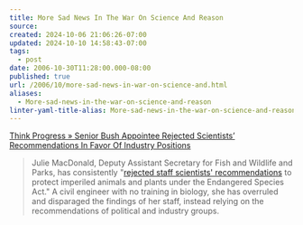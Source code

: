 ```yaml
---
title: More Sad News In The War On Science And Reason
source: 
created: 2024-10-06 21:06:26-07:00
updated: 2024-10-10 14:58:43-07:00
tags:
  - post
date: 2006-10-30T11:28:00.000-08:00
published: true
url: /2006/10/more-sad-news-in-war-on-science-and.html
aliases:
  - More-sad-news-in-the-war-on-science-and-reason
linter-yaml-title-alias: More-sad-news-in-the-war-on-science-and-reason
---
```



  
[Think Progress » Senior Bush Appointee Rejected Scientists’ Recommendations In Favor Of Industry Positions](https://thinkprogress.org/2006/10/30/macdonald-endangered-species/)  
  

> Julie MacDonald, Deputy Assistant Secretary for Fish and Wildlife and Parks, has consistently "[rejected staff scientists' recommendations](https://www.washingtonpost.com/wp-dyn/content/article/2006/10/29/AR2006102900776.html) to protect imperiled animals and plants under the Endangered Species Act." A civil engineer with no training in biology, she has overruled and disparaged the findings of her staff, instead relying on the recommendations of political and industry groups.